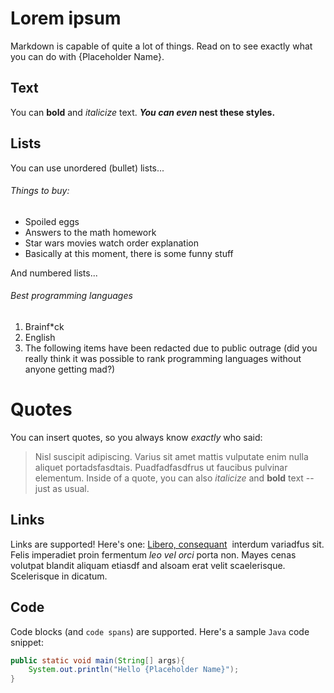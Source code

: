 # Lorem ipsum

Markdown is capable of quite a lot of things. Read on to see exactly what you can do with {Placeholder Name}.

## Text

You can **bold** and *italicize* text. ***You can even* nest these styles.**

## Lists

You can use unordered (bullet) lists...

###### Things to buy:

*   Spoiled eggs
*   Answers to the math homework
*   Star wars movies watch order explanation
*   Basically at this moment, there is some funny stuff

  

And numbered lists...

###### Best programming languages

1.  Brainf\*ck
2.  English
3.  The following items have been redacted due to public outrage (did you really think it was possible to rank programming languages without anyone getting mad?)

# Quotes

You can insert quotes, so you always know *exactly* who said:

> Nisl suscipit adipiscing. Varius sit amet mattis vulputate enim nulla aliquet portadsfasdtais. Puadfadfasdfrus ut faucibus pulvinar elementum.
> Inside of a quote, you can also *italicize* and **bold** text -- just as usual.

## Links

Links are supported! Here's one: [Libero, consequant](https://github.com/borisnezlobin/editor)  interdum variadfus sit. Felis imperadiet proin fermentum *leo vel orci* porta non. Mayes cenas volutpat blandit aliquam etiasdf and alsoam erat velit scaelerisque. Scelerisque in dicatum.

## Code

Code blocks (and `code spans`) are supported. Here's a sample `Java` code snippet:

```java
public static void main(String[] args){
    System.out.println("Hello {Placeholder Name}");
}
```